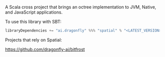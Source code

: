 A Scala cross project that brings an octree implementation to JVM, Native, and JavaScript applications.

To use this library with SBT:

```scala
libraryDependencies += "ai.dragonfly" %%% "spatial" % "<LATEST_VERSION>"
```

Projects that rely on Spatial:

https://github.com/dragonfly-ai/bitfrost